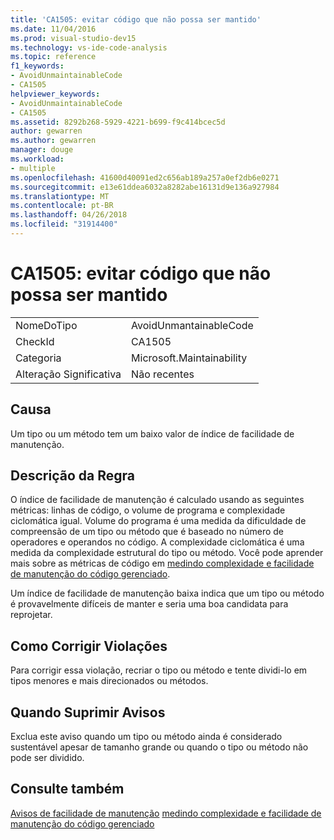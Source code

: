 ```yaml
---
title: 'CA1505: evitar código que não possa ser mantido'
ms.date: 11/04/2016
ms.prod: visual-studio-dev15
ms.technology: vs-ide-code-analysis
ms.topic: reference
f1_keywords:
- AvoidUnmaintainableCode
- CA1505
helpviewer_keywords:
- AvoidUnmaintainableCode
- CA1505
ms.assetid: 8292b268-5929-4221-b699-f9c414bcec5d
author: gewarren
ms.author: gewarren
manager: douge
ms.workload:
- multiple
ms.openlocfilehash: 41600d40091ed2c656ab189a257a0ef2db6e0271
ms.sourcegitcommit: e13e61ddea6032a8282abe16131d9e136a927984
ms.translationtype: MT
ms.contentlocale: pt-BR
ms.lasthandoff: 04/26/2018
ms.locfileid: "31914400"
---
```

# <a name="ca1505-avoid-unmaintainable-code"></a>CA1505: evitar código que não possa ser mantido
|||
|-|-|
|NomeDoTipo|AvoidUnmantainableCode|
|CheckId|CA1505|
|Categoria|Microsoft.Maintainability|
|Alteração Significativa|Não recentes|

## <a name="cause"></a>Causa
 Um tipo ou um método tem um baixo valor de índice de facilidade de manutenção.

## <a name="rule-description"></a>Descrição da Regra
 O índice de facilidade de manutenção é calculado usando as seguintes métricas: linhas de código, o volume de programa e complexidade ciclomática igual. Volume do programa é uma medida da dificuldade de compreensão de um tipo ou método que é baseado no número de operadores e operandos no código. A complexidade ciclomática é uma medida da complexidade estrutural do tipo ou método. Você pode aprender mais sobre as métricas de código em [medindo complexidade e facilidade de manutenção do código gerenciado](../code-quality/measuring-complexity-and-maintainability-of-managed-code.md).

 Um índice de facilidade de manutenção baixa indica que um tipo ou método é provavelmente difíceis de manter e seria uma boa candidata para reprojetar.

## <a name="how-to-fix-violations"></a>Como Corrigir Violações
 Para corrigir essa violação, recriar o tipo ou método e tente dividi-lo em tipos menores e mais direcionados ou métodos.

## <a name="when-to-suppress-warnings"></a>Quando Suprimir Avisos
 Exclua este aviso quando um tipo ou método ainda é considerado sustentável apesar de tamanho grande ou quando o tipo ou método não pode ser dividido.

## <a name="see-also"></a>Consulte também
 [Avisos de facilidade de manutenção](../code-quality/maintainability-warnings.md) [medindo complexidade e facilidade de manutenção do código gerenciado](../code-quality/measuring-complexity-and-maintainability-of-managed-code.md)